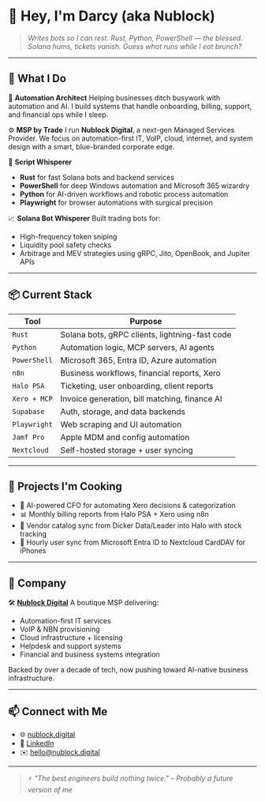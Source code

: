 # 👋 Hey, I'm Darcy (aka Nublock)

> *Writes bots so I can rest.
> Rust, Python, PowerShell — the blessed.
> Solana hums, tickets vanish.
> Guess what runs while I eat brunch?*

---

## 🔧 What I Do

🧠 **Automation Architect**
Helping businesses ditch busywork with automation and AI. I build systems that handle onboarding, billing, support, and financial ops while I sleep.

⚙️ **MSP by Trade**
I run **Nublock Digital**, a next-gen Managed Services Provider. We focus on automation-first IT, VoIP, cloud, internet, and system design with a smart, blue-branded corporate edge.

🐍 **Script Whisperer**

* **Rust** for fast Solana bots and backend services
* **PowerShell** for deep Windows automation and Microsoft 365 wizardry
* **Python** for AI-driven workflows and robotic process automation
* **Playwright** for browser automations with surgical precision

📈 **Solana Bot Whisperer**
Built trading bots for:

* High-frequency token sniping
* Liquidity pool safety checks
* Arbitrage and MEV strategies using gRPC, Jito, OpenBook, and Jupiter APIs

---

## 📦 Current Stack

| Tool         | Purpose                                        |
| ------------ | ---------------------------------------------- |
| `Rust`       | Solana bots, gRPC clients, lightning-fast code |
| `Python`     | Automation logic, MCP servers, AI agents       |
| `PowerShell` | Microsoft 365, Entra ID, Azure automation      |
| `n8n`        | Business workflows, financial reports, Xero    |
| `Halo PSA`   | Ticketing, user onboarding, client reports     |
| `Xero + MCP` | Invoice generation, bill matching, finance AI  |
| `Supabase`   | Auth, storage, and data backends               |
| `Playwright` | Web scraping and UI automation                 |
| `Jamf Pro`   | Apple MDM and config automation                |
| `Nextcloud`  | Self-hosted storage + user syncing             |

---

## 🔭 Projects I'm Cooking

* 🤖 AI-powered CFO for automating Xero decisions & categorization
* 📊 Monthly billing reports from Halo PSA + Xero using n8n
* 🧾 Vendor catalog sync from Dicker Data/Leader into Halo with stock tracking
* 🔄 Hourly user sync from Microsoft Entra ID to Nextcloud CardDAV for iPhones


---

## 💼 Company

🛠️ **[Nublock Digital](https://nublock.digital)**
A boutique MSP delivering:

* Automation-first IT services
* VoIP & NBN provisioning
* Cloud infrastructure + licensing
* Helpdesk and support systems
* Financial and business systems integration

Backed by over a decade of tech, now pushing toward AI-native business infrastructure.

---

## 📫 Connect with Me

* 🌐 [nublock.digital](https://nublock.digital)
* 💼 [LinkedIn](https://www.linkedin.com/in/darcydrum/)
* ✉️ [hello@nublock.digital](mailto:hello@nublock.digital)

---

> ⚡ *"The best engineers build nothing twice."*
> *– Probably a future version of me*
